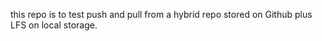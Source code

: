 this repo is to test push and pull from a hybrid repo stored on Github plus LFS on local storage.


